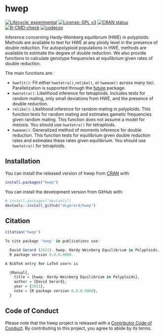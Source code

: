 
<!-- README.md is generated from README.Rmd. Please edit that file -->

# hwep

<!-- badges: start -->

[![Lifecycle:
experimental](https://img.shields.io/badge/lifecycle-experimental-orange.svg)](https://www.tidyverse.org/lifecycle/#experimental)
[![License: GPL
v3](https://img.shields.io/badge/License-GPL%20v3-blue.svg)](https://www.gnu.org/licenses/gpl-3.0)
[![CRAN
status](https://www.r-pkg.org/badges/version/hwep)](https://CRAN.R-project.org/package=hwep)
[![R-CMD-check](https://github.com/dcgerard/hwep/workflows/R-CMD-check/badge.svg)](https://github.com/dcgerard/hwep/actions)
[![codecov](https://codecov.io/gh/dcgerard/hwep/branch/main/graph/badge.svg?token=X6QJRSQBXQ)](https://codecov.io/gh/dcgerard/hwep)
<!-- badges: end -->

Inference concerning Hardy-Weinberg equilibrium (HWE) in polyploids.
Methods are available to test for HWE at any ploidy level in the
presence of double reduction. For autopolyploid populations in HWE,
methods are available to estimate the degree of double reduction. We
also provide functions to calculate genotype frequencies at equilibrium
given rates of double reduction.

The main functions are:

-   `hwefit()`: Fit either `hwetetra()`,`rmlike()`, or `hwemom()` across
    many loci. Parallelization is supported through the
    [future](https://cran.r-project.org/package=future) package.
-   `hwetetra()`: Likelihood inference for tetraploids. Includes tests
    for random mating, only small deviations from HWE, and the presence
    of double reduction.
-   `rmlike()`: Likelihood inference for random mating in polyploids.
    This function tests for random mating and estimates gametic
    frequencies given random mating. This function does not assume a
    model for meiosis. You should use `hwetetra()` for tetraploids.
-   `hwemom()`: Generalized method of moments inference for double
    reduction. This function tests for equilibrium given double
    reduction rates and estimates these rates given equilibrium. You
    should use `hwetetra()` for tetraploids.

## Installation

You can install the released version of hwep from
[CRAN](https://CRAN.R-project.org) with:

``` r
install.packages("hwep")
```

You can install the development version from GitHub with:

``` r
# install.packages("devtools")
devtools::install_github("dcgerard/hwep")
```

## Citation

``` r
citation("hwep")

To cite package 'hwep' in publications use:

  David Gerard (2021). hwep: Hardy-Weinberg Equilibrium in Polyploids.
  R package version 0.0.0.9000.

A BibTeX entry for LaTeX users is

  @Manual{,
    title = {hwep: Hardy-Weinberg Equilibrium in Polyploids},
    author = {David Gerard},
    year = {2021},
    note = {R package version 0.0.0.9000},
  }
```

## Code of Conduct

Please note that the hwep project is released with a [Contributor Code
of
Conduct](https://contributor-covenant.org/version/2/0/CODE_OF_CONDUCT.html).
By contributing to this project, you agree to abide by its terms.
